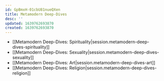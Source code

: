 ```yaml
---
id: GpBmxH-01cbU81nueQXen
title: Metamodern Deep-Dives
desc: ''
updated: 1639762693870
created: 1639762693870
---
```


- [[Metamodern Deep-Dives:  Spirituality|session.metamodern-deep-dives-spirituality]]
- [[Metamodern Deep-Dives:  Sexuality|session.metamodern-deep-dives-sexuality]]
- [[Metamodern Deep-Dives:  Art|session.metamodern-deep-dives-art]]
- [[Metamodern Deep-Dives:  Religion|session.metamodern-deep-dives-religion]]

